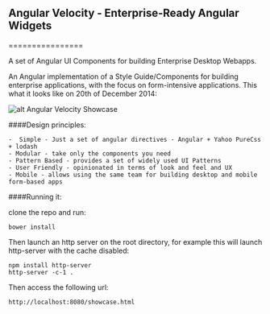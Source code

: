 ## Angular Velocity - Enterprise-Ready Angular Widgets
================

A set of Angular UI Components for building Enterprise Desktop Webapps.

An Angular implementation of a Style Guide/Components for building enterprise applications, with the focus on form-intensive applications. This what it looks like on 20th of December 2014:

![alt Angular Velocity Showcase](http://url/to/img.png)


####Design principles:

    -  Simple - Just a set of angular directives - Angular + Yahoo PureCss + lodash
    - Modular - take only the components you need
    - Pattern Based - provides a set of widely used UI Patterns 
    - User Friendly - opinionated in terms of look and feel and UX 
    - Mobile - allows using the same team for building desktop and mobile form-based apps

####Running it:

clone the repo and run:

    bower install

Then launch an http server on the root directory, for example this will launch http-server with the cache disabled:

    npm install http-server
    http-server -c-1 .

Then access the following url:

    http://localhost:8080/showcase.html

